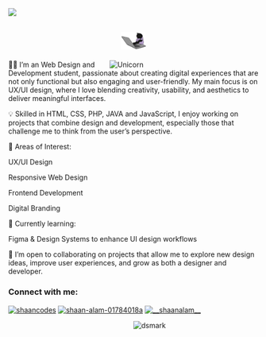 <img src="https://readme-typing-svg.herokuapp.com/?font=Roboto&weight=900&size=40=true&vCenter=true&width=500&height=70&duration=4000&color=B3B3B3&lines=Hi!!!+👋;+I´m+Gianella+Giovana!;" />
<h2 align="center">
    <img alt="dev_cat" src="https://raw.githubusercontent.com/dev-akshat/archive/main/images/gifs/others/dev_cat.gif" width="50"> 
</h2>
<img align="right" width=300px alt="Unicorn" src="https://c.tenor.com/GN73MKBawZYAAAAi/busy-cute.gif" />


👩‍💻 I’m an Web Design and Development student, passionate about creating digital experiences that are not only functional but also engaging and user-friendly. My main focus is on UX/UI design, where I love blending creativity, usability, and aesthetics to deliver meaningful interfaces.

💡 Skilled in HTML, CSS, PHP, JAVA and JavaScript, I enjoy working on projects that combine design and development, especially those that challenge me to think from the user’s perspective.

🌟 Areas of Interest:

UX/UI Design

Responsive Web Design

Frontend Development

Digital Branding

🌱 Currently learning:

Figma & Design Systems to enhance UI design workflows

🤝 I’m open to collaborating on projects that allow me to explore new design ideas, improve user experiences, and grow as both a designer and developer.

<h3 align="left">Connect with me:</h3>  
<p align="left">  
<a href="https://x.com/Gggi_Gggi?t=6KxD7TZ91HxaRf4fllEBnQ&s=09" target="blank"><img align="center" src="https://cdn.jsdelivr.net/npm/simple-icons@3.0.1/icons/twitter.svg" alt="shaancodes" height="30" width="40" /></a>  
<a href="https://www.linkedin.com/in/gianella-giovana-poma-atahuaman-710b64341" target="blank"><img align="center" src="https://cdn.jsdelivr.net/npm/simple-icons@3.0.1/icons/linkedin.svg" alt="shaan-alam-01784018a" height="30" width="40" /></a>  
<a href="https://www.instagram.com/eolyne_g?igsh=ZjdzNTV3dGs1NTJ6" target="blank"><img align="center" src="https://cdn.jsdelivr.net/npm/simple-icons@3.0.1/icons/instagram.svg" alt="__shaanalam__" height="30" width="40" /></a>  
</p>

<img alt="dsmark" align="right"  height="50%" width="50%" src="https://c.tenor.com/NzrqQHFBVz8AAAAj/kitty-transparent.gif">

